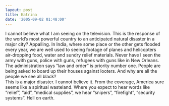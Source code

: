 ```yaml
---
layout: post
title: Katrina
date: '2005-09-02 01:48:00'
---
```


<p>I cannot believe what I am seeing on the television. This is the response of the world&rsquo;s most powerful country to an anticipated natural disaster in a major city? Appalling. In India, where some place or the other gets flooded every year, we are well used to seeing footage of planes and helicopters air-dropping food, water and sundry relief materials. Never have I seen the army with guns, police with guns, refugees with guns like in New Orleans. The administration says &ldquo;law and order&rdquo; is priority number one. People are being asked to board up their houses against looters. And why are all the people we see all black?<br/>
 This is a major disaster. I cannot believe it. From the coverage, America sure seems like a spiritual wasteland. Where you expect to hear words like &ldquo;relief&rdquo;, &ldquo;aid&rdquo;, &ldquo;medical supplies&rdquo;, we hear &ldquo;snipers&rdquo;, &ldquo;firefight&rdquo;, &ldquo;security systems&rdquo;. Hell on earth.</p>